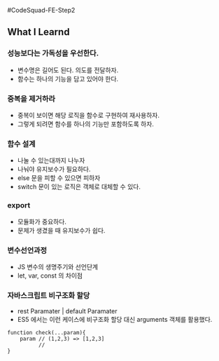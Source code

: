 #CodeSquad-FE-Step2 

## What I Learnd
### 성능보다는 가독성을 우선한다.
- 변수명은 길어도 된다. 의도를 전달하자.
- 함수는 하나의 기능을 담고 있어야 한다. 
### 중복을 제거하라
- 중복이 보이면 해당 로직을 함수로 구현하여 재사용하자.
- 그렇게 되려면 함수를 하나의 기능만 포함하도록 하자. 
### 함수 설계
- 나눌 수 있는대까지 나누자
- 나눠야 유지보수가 필요하다. 
- else 문을 피할 수 있으면 피하자
- switch 문이 있는 로직은 객체로 대체할 수 있다. 
### export
- 모듈화가 중요하다. 
- 문제가 생겼을 때 유지보수가 쉽다. 
### 변수선언과정 
- JS 변수의 생명주기와 선언단계
- let, var, const 의 차이점
### 자바스크립트 비구조화 할당
- rest Paramater | default Paramater 
- ES5 에서는 이런 케이스에 비구조화 할당 대신 arguments 객체를 활용했다.
```javascirpt
function check(...param){
    param // (1,2,3) => [1,2,3]
          //  
}
```

